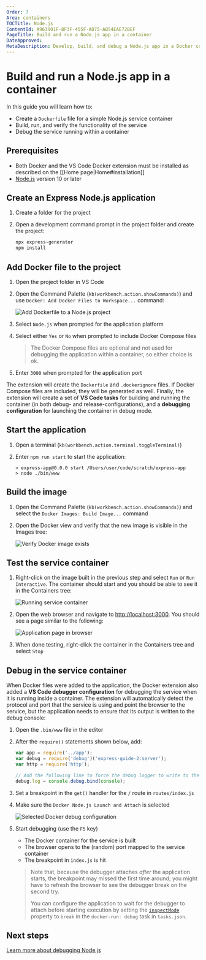 ```yaml
---
Order: 7
Area: containers
TOCTitle: Node.js
ContentId: A963901F-BF3F-455F-AD75-AB54EAE72BEF
PageTitle: Build and run a Node.js app in a container
DateApproved:
MetaDescription: Develop, build, and debug a Node.js app in a Docker container, using Visual Studio Code.
---
```

# Build and run a Node.js app in a container

In this guide you will learn how to:

- Create a `Dockerfile` file for a simple Node.js service container
- Build, run, and verify the functionality of the service
- Debug the service running within a container

## Prerequisites

- Both Docker and the VS Code Docker extension must be installed as described on the [[Home page|Home#installation]]
- [Node.js](https://nodejs.org/) version 10 or later

## Create an Express Node.js application

1. Create a folder for the project
1. Open a development command prompt in the project folder and create the project:

   ```bash
   npx express-generator
   npm install
   ```

## Add Docker file to the project

1. Open the project folder in VS Code
1. Open the Command Palette (`kb(workbench.action.showCommands)`) and use `Docker: Add Docker Files to Workspace...` command:

   ![Add Dockerfile to a Node.js project](images/quickstarts/node-add-node.png)

1. Select `Node.js` when prompted for the application platform
1. Select either `Yes` or `No` when prompted to include Docker Compose files

   > The Docker Compose files are optional and not used for debugging the application within a container, so either choice is ok.

1. Enter `3000` when prompted for the application port

The extension will create the `Dockerfile` and `.dockerignore` files. If Docker Compose files are included, they will be generated as well. Finally, the extension will create a set of **VS Code tasks** for building and running the container (in both debug- and release-configurations), and a **debugging configuration** for launching the container in debug mode.

## Start the application

1. Open a terminal (`kb(workbench.action.terminal.toggleTerminal)`)
1. Enter `npm run start` to start the application:

   ```output
   > express-app@0.0.0 start /Users/user/code/scratch/express-app
   > node ./bin/www
   ```

## Build the image

1. Open the Command Palette (`kb(workbench.action.showCommands)`) and select the `Docker Images: Build Image...` command
1. Open the Docker view and verify that the new image is visible in the Images tree:

   ![Verify Docker image exists](images/quickstarts/node-verify-image.png)

## Test the service container

1. Right-click on the image built in the previous step and select `Run` or `Run Interactive`. The container should start and you should be able to see it in the Containers tree:

   ![Running service container](images/quickstarts/node-running-container.png)

1. Open the web browser and navigate to [http://localhost:3000](http://localhost:3000). You should see a page similar to the following:

   ![Application page in browser](images/quickstarts/node-run-browser.png)

1. When done testing, right-click the container in the Containers tree and select `Stop`

## Debug in the service container

When Docker files were added to the application, the Docker extension also added a **VS Code debugger configuration** for debugging the service when it is running inside a container. The extension will automatically detect the protocol and port that the service is using and point the browser to the service, but the application needs to ensure that its output is written to the debug console:

1. Open the `.bin/www` file in the editor
1. After the `require()` statements shown below, add:

   ```javascript
   var app = require('../app');
   var debug = require('debug')('express-guide-2:server');
   var http = require('http');

   // Add the following line to force the debug logger to write to the debug console.
   debug.log = console.debug.bind(console);
   ```

1. Set a breakpoint in the `get()` handler for the `/` route in `routes/index.js`

1. Make sure the `Docker Node.js Launch and Attach` is selected

   ![Selected Docker debug configuration](images/quickstarts/node-debug-configuration.png)

1. Start debugging (use the `F5` key)
    - The Docker container for the service is built
    - The browser opens to the (random) port mapped to the service container
    - The breakpoint in `index.js` is hit

    > Note that, because the debugger attaches *after* the application starts, the breakpoint may missed the first time around; you might have to refresh the browser to see the debugger break on the second try.
    >
    > You can configure the application to wait for the debugger to attach before starting execution by setting the [`inspectMode`](/docs/containers/reference.md#node-object-properties-docker-run-task) property to `break` in the `docker-run: debug` task in `tasks.json`.

## Next steps

[Learn more about debugging Node.js](/docs/containers/debug-node.md)
